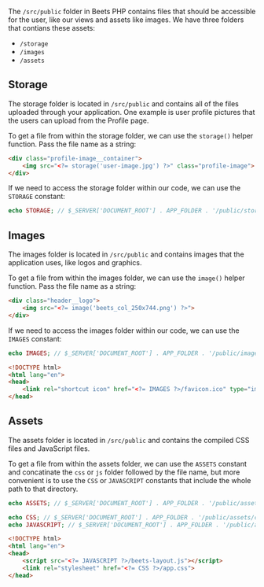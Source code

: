 The `/src/public` folder in Beets PHP contains files that should be accessible for the user, like our views and assets like images. We have three folders that contians these assets: 

- `/storage`
- `/images`
- `/assets`

## Storage

The storage folder is located in `/src/public` and contains all of the files uploaded through your application. One example is user profile pictures that the users can upload from the Profile page.

To get a file from within the storage folder, we can use the `storage()` helper function. Pass the file name as a string:

```html
<div class="profile-image__container">
	<img src="<?= storage('user-image.jpg') ?>" class="profile-image">									
</div>
```

If we need to access the storage folder within our code, we can use the `STORAGE` constant:

```php
echo STORAGE; // $_SERVER['DOCUMENT_ROOT'] . APP_FOLDER . '/public/storage'
```

## Images

The images folder is located in `/src/public` and contains images that the application uses, like logos and graphics.

To get a file from within the images folder, we can use the `image()` helper function. Pass the file name as a string:

```html
<div class="header__logo">
	<img src="<?= image('beets_col_250x744.png') ?>">
</div>
```

If we need to access the images folder within our code, we can use the `IMAGES` constant:

```php
echo IMAGES; // $_SERVER['DOCUMENT_ROOT'] . APP_FOLDER . '/public/images'
```

```html
<!DOCTYPE html>
<html lang="en">
<head>
    <link rel="shortcut icon" href="<?= IMAGES ?>/favicon.ico" type="image/x-icon">
</head>
```

## Assets

The assets folder is located in `/src/public` and contains the compiled CSS files and JavaScript files.

To get a file from within the assets folder, we can use the `ASSETS` constant and concatinate the `css` or `js` folder followed by the file name, but more convenient is to use the `CSS` or `JAVASCRIPT` constants that include the whole path to that directory.

```php
echo ASSETS; // $_SERVER['DOCUMENT_ROOT'] . APP_FOLDER . '/public/assets'

echo CSS; // $_SERVER['DOCUMENT_ROOT'] . APP_FOLDER . '/public/assets/css'
echo JAVASCRIPT; // $_SERVER['DOCUMENT_ROOT'] . APP_FOLDER . '/public/assets/js'
```

```html
<!DOCTYPE html>
<html lang="en">
<head>
    <script src="<?= JAVASCRIPT ?>/beets-layout.js"></script>
    <link rel="stylesheet" href="<?= CSS ?>/app.css">
</head>
```
